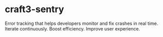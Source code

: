 # craft3-sentry
Error tracking that helps developers monitor and fix crashes in real time. Iterate continuously. Boost efficiency. Improve user experience.

